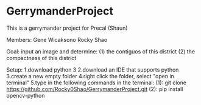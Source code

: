 # GerrymanderProject
This is a gerrymander project for Precal (Shaun)

Members: Gene Wicaksono
         Rocky Shao


Goal:
    input an image and determine:
        (1) the contiguos of this district
        (2) the compactness of this district
    
Setup:
    1.download python 3
    2.download an IDE that supports python
    3.create a new empty folder
    4.right click the folder, select "open in terminal"
    5.type in the following commands in the terminal:
            (1):    git clone https://github.com/Rocky0Shao/GerrymanderProject.git
            (2):    pip install opencv-python
